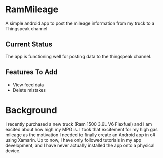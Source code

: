 # RamMileage
A simple android app to post the mileage information from my truck to a Thingspeak channel

## Current Status
The app is functioning well for posting data to the thingspeak channel.

## Features To Add
* View feed data
* Delete mistakes

# Background
I recently purchased a new truck (Ram 1500 3.6L V6 Flexfuel) and I am excited about how high my MPG is. I took that excitement for my high gas mileage as the motivation I needed to finally create an Android app in c# using Xamarin. Up to now, I have only followed tutorials in my app development, and I have never actually installed the app onto a physical device.
